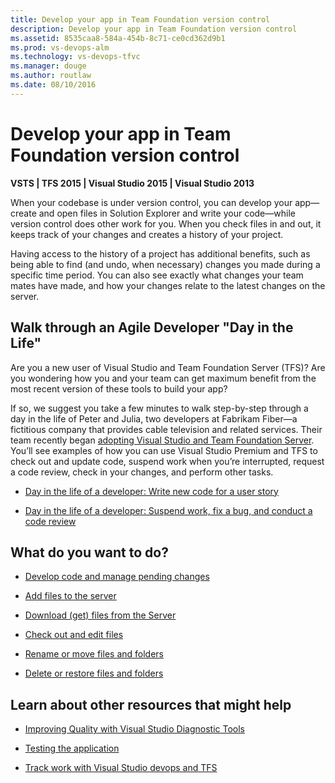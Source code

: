 ```yaml
---
title: Develop your app in Team Foundation version control
description: Develop your app in Team Foundation version control
ms.assetid: 8535caa8-584a-454b-8c71-ce0cd362d9b1
ms.prod: vs-devops-alm
ms.technology: vs-devops-tfvc
ms.manager: douge
ms.author: routlaw
ms.date: 08/10/2016
---
```


# Develop your app in Team Foundation version control

**VSTS | TFS 2015 | Visual Studio 2015 | Visual Studio 2013**

When your codebase is under version control, you can develop your app—create and open files in Solution Explorer and write your code—while version control does other work for you. When you check files in and out, it keeps track of your changes and creates a history of your project.

Having access to the history of a project has additional benefits, such as being able to find (and undo, when necessary) changes you made during a specific time period. You can also see exactly what changes your team mates have made, and how your changes relate to the latest changes on the server.

## Walk through an Agile Developer "Day in the Life"

Are you a new user of Visual Studio and Team Foundation Server (TFS)? Are you wondering how you and your team can get maximum benefit from the most recent version of these tools to build your app?

If so, we suggest you take a few minutes to walk step-by-step through a day in the life of Peter and Julia, two developers at Fabrikam Fiber—a fictitious company that provides cable television and related services. Their team recently began [adopting Visual Studio and Team Foundation Server](https://msdn.microsoft.com/library/dd286491). You’ll see examples of how you can use Visual Studio Premium and TFS to check out and update code, suspend work when you’re interrupted, request a code review, check in your changes, and perform other tasks.

-    [Day in the life of a developer: Write new code for a user story](day-life-alm-developer-write-new-code-user-story.md) 

-    [Day in the life of a developer: Suspend work, fix a bug, and conduct a code review](day-life-alm-developer-suspend-work-fix-bug-conduct-code-review.md) 

## What do you want to do?

-    [Develop code and manage pending changes](develop-code-manage-pending-changes.md) 

-    [Add files to the server](add-files-server.md) 

-    [Download (get) files from the Server](download-get-files-from-server.md) 

-    [Check out and edit files](check-out-edit-files.md) 

-    [Rename or move files and folders](rename-move-files-folders.md) 

-    [Delete or restore files and folders](delete-restore-files-folders.md) 

## Learn about other resources that might help

-    [Improving Quality with Visual Studio Diagnostic Tools](https://msdn.microsoft.com/library/dd264943) 

-    [Testing the application](../manual-test/index.md) 

-    [Track work with Visual Studio devops and TFS](../work/backlogs/overview.md) 

